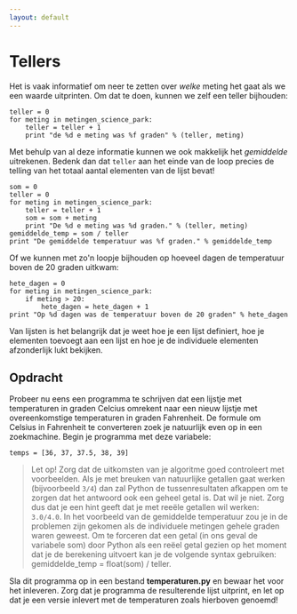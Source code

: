 ```yaml
---
layout: default
---
```

# Tellers

Het is vaak informatief om neer te zetten over *welke* meting het gaat als we een waarde uitprinten. Om dat te doen, kunnen we zelf een teller bijhouden:

    teller = 0
    for meting in metingen_science_park:
        teller = teller + 1
        print "de %d e meting was %f graden" % (teller, meting)

Met behulp van al deze informatie kunnen we ook makkelijk het *gemiddelde* uitrekenen. Bedenk dan dat `teller` aan het einde van de loop precies de telling van het totaal aantal elementen van de lijst bevat!

    som = 0
    teller = 0
    for meting in metingen_science_park:
        teller = teller + 1
        som = som + meting
        print "De %d e meting was %d graden." % (teller, meting)
    gemiddelde_temp = som / teller
    print "De gemiddelde temperatuur was %f graden." % gemiddelde_temp

Of we kunnen met zo'n loopje bijhouden op hoeveel dagen de temperatuur boven de 20 graden uitkwam:

    hete_dagen = 0
    for meting in metingen_science_park:
        if meting > 20:
            hete_dagen = hete_dagen + 1
    print "Op %d dagen was de temperatuur boven de 20 graden" % hete_dagen

Van lijsten is het belangrijk dat je weet hoe je een lijst definiert, hoe je elementen toevoegt aan een lijst en hoe je de individuele elementen afzonderlijk lukt bekijken.

## Opdracht

Probeer nu eens een programma te schrijven dat een lijstje met temperaturen in graden Celcius omrekent naar een nieuw lijstje met overeenkomstige temperaturen in graden Fahrenheit. De formule om Celsius in Fahrenheit te converteren zoek je natuurlijk even op in een zoekmachine. Begin je programma met deze variabele:

	temps = [36, 37, 37.5, 38, 39]

> Let op! Zorg dat de uitkomsten van je algoritme goed controleert met voorbeelden. Als je met breuken van natuurlijke getallen gaat werken (bijvoorbeeld `3/4`) dan zal Python de tussenresultaten afkappen om te zorgen dat het antwoord ook een geheel getal is. Dat wil je niet. Zorg dus dat je een hint geeft dat je met reeële getallen wil werken: `3.0/4.0`.
In het voorbeeld van de gemiddelde temperatuur zou je in de problemen zijn gekomen als de individuele metingen gehele graden waren geweest. Om te forceren dat een getal (in ons geval de variabele som) door Python als een reëel getal gezien op het moment dat je de berekening uitvoert kan je de volgende syntax gebruiken: gemiddelde_temp = float(som) / teller.

Sla dit programma op in een bestand **temperaturen.py** en bewaar het voor het inleveren. Zorg dat je programma de resulterende lijst uitprint, en let op dat je een versie inlevert met de temperaturen zoals hierboven genoemd!
